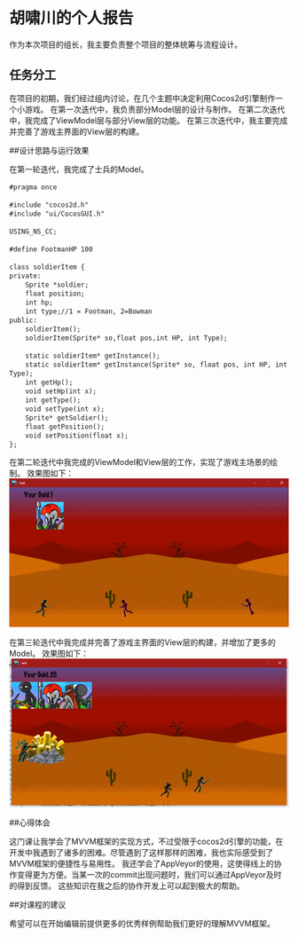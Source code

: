 ﻿# 胡啸川的个人报告

作为本次项目的组长，我主要负责整个项目的整体统筹与流程设计。

## 任务分工

在项目的初期，我们经过组内讨论，在几个主题中决定利用Cocos2d引擎制作一个小游戏。
在第一次迭代中，我负责部分Model层的设计与制作。
在第二次迭代中，我完成了ViewModel层与部分View层的功能。
在第三次迭代中，我主要完成并完善了游戏主界面的View层的构建。

##设计思路与运行效果

在第一轮迭代，我完成了士兵的Model。

```
#pragma once

#include "cocos2d.h"
#include "ui/CocosGUI.h"

USING_NS_CC;

#define FootmanHP 100

class soldierItem {
private:
	Sprite *soldier;
	float position;
	int hp;
	int type;//1 = Footman, 2=Bowman
public:
	soldierItem();
	soldierItem(Sprite* so,float pos,int HP, int Type);

	static soldierItem* getInstance();
	static soldierItem* getInstance(Sprite* so, float pos, int HP, int Type);
	int getHp();
	void setHp(int x);
	int getType();
	void setType(int x);
	Sprite* getSoldier();
	float getPosition();
	void setPosition(float x);
};
```

在第二轮迭代中我完成的ViewModel和View层的工作，实现了游戏主场景的绘制。
效果图如下：
![Alt text](./1.png)

在第三轮迭代中我完成并完善了游戏主界面的View层的构建，并增加了更多的Model。
效果图如下：
![Alt text](./2.png)

##心得体会

这门课让我学会了MVVM框架的实现方式，不过受限于cocos2d引擎的功能，在开发中我遇到了诸多的困难。尽管遇到了这样那样的困难，我也实际感受到了MVVM框架的便捷性与易用性。
我还学会了AppVeyor的使用，这使得线上的协作变得更为方便。当某一次的commit出现问题时，我们可以通过AppVeyor及时的得到反馈。
这些知识在我之后的协作开发上可以起到极大的帮助。

##对课程的建议

希望可以在开始编辑前提供更多的优秀样例帮助我们更好的理解MVVM框架。
